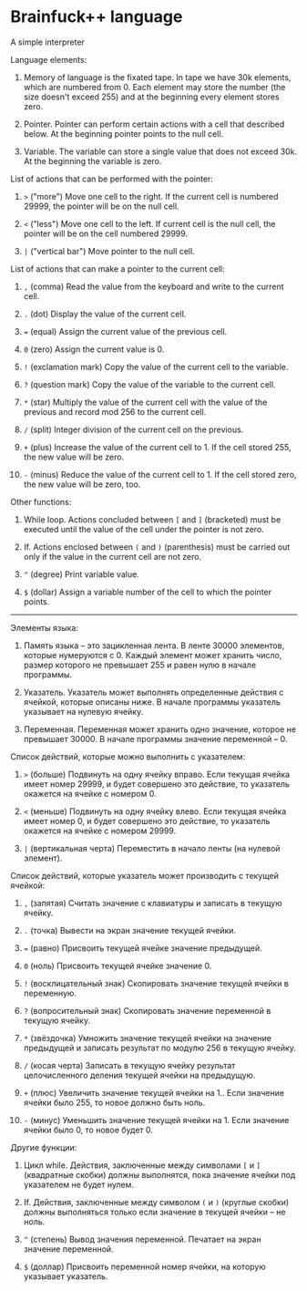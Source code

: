 # Brainfuck++ language
A simple interpreter


Language elements:

1. Memory of language is the fixated tape. In tape we have 30k elements, which are numbered from 0. Each element may store the number (the size doesn't exceed 255) and at the beginning every element stores zero. 

2. Pointer. Pointer can perform certain actions with a cell that described below. At the beginning pointer points to the null cell.

3. Variable. The variable can store a single value that does not exceed 30k. At the beginning the variable is zero.

 
List of actions that can be performed with the pointer:

1. `>` ("more") Move one cell to the right. If the current cell is numbered 29999, the pointer will be on the null cell.

2. `<` ("less") Move one cell to the left. If current cell is the null cell, the pointer will be on the cell numbered 29999.

3. `|` ("vertical bar") Move pointer to the null cell.


List of actions that can make a pointer to the current cell:

1. `,` (comma) Read the value from the keyboard and write to the current cell.

2. `.` (dot) Display the value of the current cell.

3. `=` (equal) Assign the current value of the previous cell.

4. `0` (zero) Assign the current value is 0.

5. `!` (exclamation mark) Copy the value of the current cell to the variable.

6. `?` (question mark) Copy the value of the variable to the current cell.

7. `*` (star) Multiply the value of the current cell with the value of the previous and record mod 256 to the current cell.

8. `/` (split) Integer division of the current cell on the previous. 

9. `+` (plus) Increase the value of the current cell to 1. If the cell stored 255, the new value will be zero.

10. `-` (minus) Reduce the value of the current cell to 1. If the cell stored zero, the new value will be zero, too.


Other functions:

1. While loop. Actions concluded between `[` and `]` (bracketed) must be executed until the value of the cell under the pointer is not zero.

2. If. Actions enclosed between `(` and `)` (parenthesis) must be carried out only if the value in the current cell are not zero.

3. `^` (degree) Print variable value.

4. `$` (dollar) Assign a variable number of the cell to which the pointer points. 
 
----------------------------------------------------

Элементы языка:

1. Память языка – это зацикленная лента. В ленте 30000 элементов, которые нумеруются с 0. Каждый элемент может хранить число, размер которого не превышает 255 и равен нулю в начале программы.

2. Указатель. Указатель может выполнять определенные действия с ячейкой, которые 
описаны ниже. В начале программы указатель указывает на нулевую ячейку.

3. Переменная. Переменная может хранить одно значение, которое не превышает 30000. В начале программы значение переменной – 0. 
 
Список действий, которые можно выполнить с указателем:

1. `>` (больше) Подвинуть на одну ячейку вправо. Если текущая ячейка имеет номер 29999, и будет совершено это действие, то указатель окажется на ячейке с номером 0.

2. `<` (меньше) Подвинуть на одну ячейку влево. Если текущая ячейка имеет номер 0, и будет совершено это действие, то указатель окажется на ячейке с номером 29999.

3. `|` (вертикальная черта) Переместить в начало ленты (на нулевой элемент). 


Список действий, которые указатель может производить с текущей ячейкой:

1. `,` (запятая) Считать значение с клавиатуры и записать в текущую ячейку. 

2. `.` (точка) Вывести на экран значение текущей ячейки. 

3. `=` (равно) Присвоить текущей ячейке значение предыдущей.

4. `0` (ноль) Присвоить текущей ячейке значение 0.

5. `!` (восклицательный знак) Скопировать значение текущей ячейки в переменную.

6. `?` (вопросительный знак) Скопировать значение переменной в текущую ячейку. 

7. `*` (звёздочка) Умножить значение текущей ячейки на значение предыдущей и записать результат по модулю 256 в текущую ячейку. 

8. `/` (косая черта) Записать в текущую ячейку результат целочисленного деления текущей ячейки на предыдущую.

9. `+` (плюс) Увеличить значение текущей ячейки на 1.. Если значение ячейки было 255, то новое должно быть ноль.

10. `-` (минус) Уменьшить значение текущей ячейки на 1. Если значение ячейки было 0, то новое будет 0.


Другие функции:

1. Цикл while. Действия, заключенные между символами  `[` и `]` (квадратные скобки) должны выполнятся, пока значение ячейки под указателем не будет нулем.

2. If. Действия, заключенные между символом `(` и `)` (круглые скобки) должны выполняться только если значение в текущей ячейки – не ноль.

3. `^` (степень) Вывод значения переменной. Печатает на экран значение переменной.

4. `$` (доллар) Присвоить переменной номер ячейки, на которую указывает указатель.
